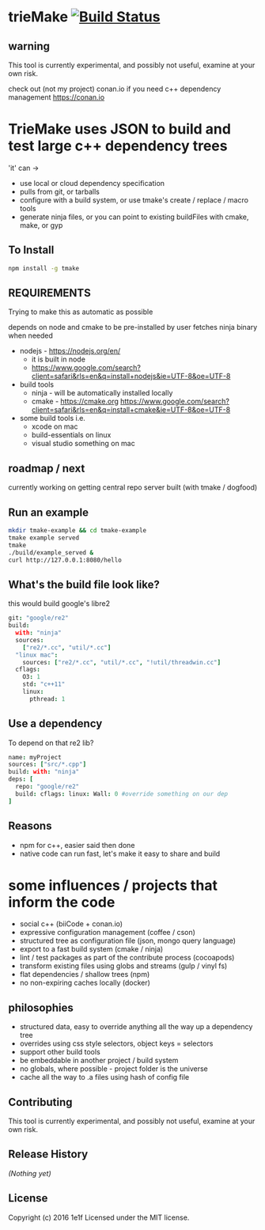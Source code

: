 # trieMake [![Build Status](https://secure.travis-ci.org/structuresound/tmake.png?branch=master)](http://travis-ci.org/structuresound/tmake)

## warning

This tool is currently experimental, and possibly not useful, examine at your own risk.

check out (not my project) conan.io if you need c++ dependency management https://conan.io

# TrieMake uses JSON to build and test large c++ dependency trees

'it' can ->

* use local or cloud dependency specification
* pulls from git, or tarballs
* configure with a build system, or use tmake's create / replace / macro tools
* generate ninja files, or you can point to existing buildFiles with cmake, make, or gyp

## To Install
```bash
npm install -g tmake
```

## REQUIREMENTS

Trying to make this as automatic as possible

depends on node and cmake to be pre-installed by user
fetches ninja binary when needed

* nodejs - https://nodejs.org/en/
  * it is built in node
  * https://www.google.com/search?client=safari&rls=en&q=install+nodejs&ie=UTF-8&oe=UTF-8
* build tools
  * ninja - will be automatically installed locally
  * cmake - https://cmake.org https://www.google.com/search?client=safari&rls=en&q=install+cmake&ie=UTF-8&oe=UTF-8
* some build tools i.e.
  * xcode on mac
  * build-essentials on linux
  * visual studio something on mac

## roadmap / next

currently working on getting central repo server built (with tmake / dogfood)

## Run an example
```bash
mkdir tmake-example && cd tmake-example
tmake example served
tmake
./build/example_served &
curl http://127.0.0.1:8080/hello
```

## What's the build file look like?

this would build google's libre2

```coffee
git: "google/re2"
build:
  with: "ninja"
  sources:
    ["re2/*.cc", "util/*.cc"]
  "linux mac":
    sources: ["re2/*.cc", "util/*.cc", "!util/threadwin.cc"]
  cflags:
    O3: 1
    std: "c++11"
    linux:
      pthread: 1
```

## Use a dependency

To depend on that re2 lib?

```coffee
name: myProject
sources: ["src/*.cpp"]
build: with: "ninja"
deps: [
  repo: "google/re2"
  build: cflags: linux: Wall: 0 #override something on our dep
]
```

## Reasons

* npm for c++, easier said then done
* native code can run fast, let's make it easy to share and build

# some influences / projects that inform the code

* social c++ (biiCode + conan.io)
* expressive configuration management (coffee / cson)
* structured tree as configuration file (json, mongo query language)
* export to a fast build system (cmake / ninja)
* lint / test packages as part of the contribute process (cocoapods)
* transform existing files using globs and streams (gulp / vinyl fs)
* flat dependencies / shallow trees (npm)
* no non-expiring caches locally (docker)

## philosophies

* structured data, easy to override anything all the way up a dependency tree
* overrides using css style selectors, object keys = selectors
* support other build tools
* be embeddable in another project / build system
* no globals, where possible - project folder is the universe
* cache all the way to .a files using hash of config file

## Contributing
This tool is currently experimental, and possibly not useful, examine at your own risk.

## Release History
_(Nothing yet)_

## License
Copyright (c) 2016 1e1f
Licensed under the MIT license.
